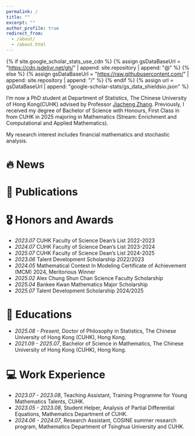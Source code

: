 ```yaml
---
permalink: /
title: ""
excerpt: ""
author_profile: true
redirect_from: 
  - /about/
  - /about.html
---
```


{% if site.google_scholar_stats_use_cdn %}
{% assign gsDataBaseUrl = "https://cdn.jsdelivr.net/gh/" | append: site.repository | append: "@" %}
{% else %}
{% assign gsDataBaseUrl = "https://raw.githubusercontent.com/" | append: site.repository | append: "/" %}
{% endif %}
{% assign url = gsDataBaseUrl | append: "google-scholar-stats/gs_data_shieldsio.json" %}

<span class='anchor' id='about-me'></span>

I’m now a PhD student at Department of Statistics, The Chinese University of Hong Kong(CUHK) advised by Professor [Jiacheng Zhang](https://www.sta.cuhk.edu.hk/jiachengzh/). Previously, I received my degree of Bachelor of Science with Honours, First Class in from CUHK in 2025 majoring in Mathematics (Stream: Enrichment and Computational and Applied Mathematics).

My research interest includes financial mathematics and stochastic analysis.

# 🔥 News

# 📝 Publications 

# 🎖 Honors and Awards
- *2023.07* CUHK Faculty of Science Dean’s List 2022-2023
- *2024.07* CUHK Faculty of Science Dean’s List 2023-2024
- *2025.07* CUHK Faculty of Science Dean’s List 2024-2025
- *2023.06* Talent Development Scholarship 2022/2023
- *2024.05* Mathematical Contest In Modeling Certificate of Achievement (MCM) 2024, Meritorious Winner
- *2025.02* Alex Chung Shun Chan Science Faculty Scholarship 
- *2025.04* Bankee Kwan Mathematics Major Scholarship
- *2025.07* Talent Development Scholarship 2024/2025

# 📖 Educations
- *2025.08 - Present*, Doctor of Philosophy in Statistics, The Chinese University of Hong Kong (CUHK), Hong Kong. 
- *2021.09 - 2025.07*, Bachelor of Science in Mathematics, The Chinese University of Hong Kong (CUHK), Hong Kong. 

# 💻 Work Experience
- *2023.07 - 2023.08*, Teaching Assistant, Training Programme for Young Mathematics Talents, CUHK.
- *2023.05 - 2023.08*, Student Helper, Analysis of Partial Differential Equations, Mathematics Department of CUHK.
- *2024.06 - 2024.07*, Research Assistant, COSINE summer research program, Mathematics Department of Tsinghua University and CUHK.

